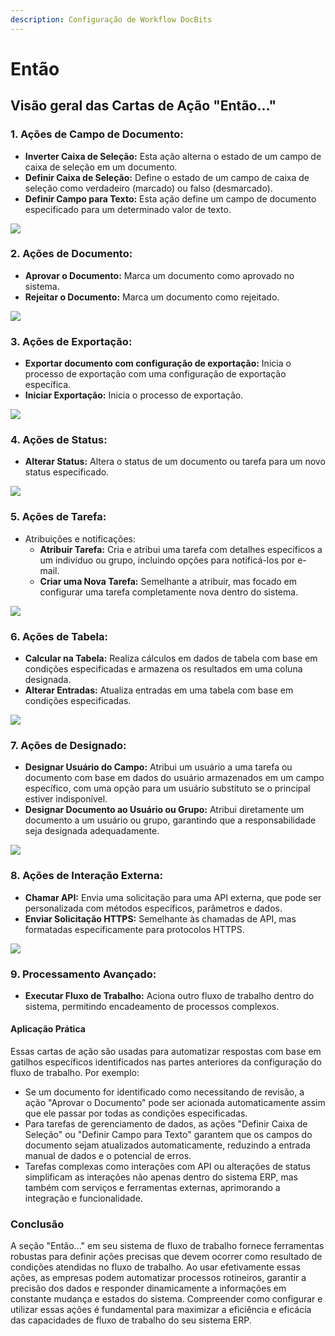 ```yaml
---
description: Configuração de Workflow DocBits
---
```


# Então

## Visão geral das Cartas de Ação "Então..."

### **1. Ações de Campo de Documento:**

* **Inverter Caixa de Seleção:** Esta ação alterna o estado de um campo de caixa de seleção em um documento.
* **Definir Caixa de Seleção:** Define o estado de um campo de caixa de seleção como verdadeiro (marcado) ou falso (desmarcado).
* **Definir Campo para Texto:** Esta ação define um campo de documento especificado para um determinado valor de texto.

![](https://docs.docbits.com/~gitbook/image?url=https%3A%2F%2F578966019-files.gitbook.io%2F%7E%2Ffiles%2Fv0%2Fb%2Fgitbook-x-prod.appspot.com%2Fo%2Fspaces%252FT2n2w4uDCJvv7CJ5zrdk%252Fuploads%252FQVUhksYr3IAndhsFptO4%252Fthen1.png%3Falt%3Dmedia%26token%3D8e2e36b2-3a10-4337-a4c5-a269c4f4ca44\&width=768\&dpr=2\&quality=100\&sign=123b9fcc\&sv=2)

### **2. Ações de Documento:**

* **Aprovar o Documento:** Marca um documento como aprovado no sistema.
* **Rejeitar o Documento:** Marca um documento como rejeitado.

![](https://docs.docbits.com/~gitbook/image?url=https%3A%2F%2F578966019-files.gitbook.io%2F%7E%2Ffiles%2Fv0%2Fb%2Fgitbook-x-prod.appspot.com%2Fo%2Fspaces%252FT2n2w4uDCJvv7CJ5zrdk%252Fuploads%252FiEyGq6bDKWHAYV527boE%252Fimage.png%3Falt%3Dmedia%26token%3Dcc3cdbd5-e939-4ad7-a745-9315d1d25e75\&width=768\&dpr=2\&quality=100\&sign=68574128\&sv=2)

### **3. Ações de Exportação:**

* **Exportar documento com configuração de exportação:** Inicia o processo de exportação com uma configuração de exportação específica.
* **Iniciar Exportação:** Inicia o processo de exportação.

![](https://docs.docbits.com/~gitbook/image?url=https%3A%2F%2F578966019-files.gitbook.io%2F%7E%2Ffiles%2Fv0%2Fb%2Fgitbook-x-prod.appspot.com%2Fo%2Fspaces%252FT2n2w4uDCJvv7CJ5zrdk%252Fuploads%252F5H2IGwrSrBG8uM0JjfLk%252Fimage.png%3Falt%3Dmedia%26token%3D13a06657-d31a-45fc-a8d3-4f09575b2377\&width=768\&dpr=2\&quality=100\&sign=6873dafe\&sv=2)

### **4. Ações de Status:**

* **Alterar Status:** Altera o status de um documento ou tarefa para um novo status especificado.

![](https://docs.docbits.com/~gitbook/image?url=https%3A%2F%2F578966019-files.gitbook.io%2F%7E%2Ffiles%2Fv0%2Fb%2Fgitbook-x-prod.appspot.com%2Fo%2Fspaces%252FT2n2w4uDCJvv7CJ5zrdk%252Fuploads%252Fc8n3k2U83SIXapQW4Qgd%252Fthen3.png%3Falt%3Dmedia%26token%3D1d4b0395-89bc-4089-a6af-c7a0a85d875f\&width=768\&dpr=2\&quality=100\&sign=96c49797\&sv=2)

### **5. Ações de Tarefa:**

* Atribuições e notificações:
  * **Atribuir Tarefa:** Cria e atribui uma tarefa com detalhes específicos a um indivíduo ou grupo, incluindo opções para notificá-los por e-mail.
  * **Criar uma Nova Tarefa:** Semelhante a atribuir, mas focado em configurar uma tarefa completamente nova dentro do sistema.

![](https://docs.docbits.com/~gitbook/image?url=https%3A%2F%2F578966019-files.gitbook.io%2F%7E%2Ffiles%2Fv0%2Fb%2Fgitbook-x-prod.appspot.com%2Fo%2Fspaces%252FT2n2w4uDCJvv7CJ5zrdk%252Fuploads%252FL5JcOIHokf8smzfvAA1u%252Fthen4.png%3Falt%3Dmedia%26token%3Db445f1b6-d416-4ce4-a200-2b66f431fe6a\&width=768\&dpr=2\&quality=100\&sign=a77867bc\&sv=2)

### **6. Ações de Tabela:**

* **Calcular na Tabela:** Realiza cálculos em dados de tabela com base em condições especificadas e armazena os resultados em uma coluna designada.
* **Alterar Entradas:** Atualiza entradas em uma tabela com base em condições especificadas.

![](https://docs.docbits.com/~gitbook/image?url=https%3A%2F%2F578966019-files.gitbook.io%2F%7E%2Ffiles%2Fv0%2Fb%2Fgitbook-x-prod.appspot.com%2Fo%2Fspaces%252FT2n2w4uDCJvv7CJ5zrdk%252Fuploads%252FPyZaJ8MO0fLrdo6I1tiS%252Fthen5.png%3Falt%3Dmedia%26token%3De3a4280a-4351-4264-9c46-d2e6c6eef1d2\&width=768\&dpr=2\&quality=100\&sign=403dcf50\&sv=2)

### **7. Ações de Designado:**

* **Designar Usuário do Campo:** Atribui um usuário a uma tarefa ou documento com base em dados do usuário armazenados em um campo específico, com uma opção para um usuário substituto se o principal estiver indisponível.
* **Designar Documento ao Usuário ou Grupo:** Atribui diretamente um documento a um usuário ou grupo, garantindo que a responsabilidade seja designada adequadamente.

![](https://docs.docbits.com/~gitbook/image?url=https%3A%2F%2F578966019-files.gitbook.io%2F%7E%2Ffiles%2Fv0%2Fb%2Fgitbook-x-prod.appspot.com%2Fo%2Fspaces%252FT2n2w4uDCJvv7CJ5zrdk%252Fuploads%252FhORGHCS98nJIU1rWeKrW%252Fthen6.png%3Falt%3Dmedia%26token%3D4055d4f2-f9e6-40a0-a45f-d93bee10cd73\&width=768\&dpr=2\&quality=100\&sign=d25b560b\&sv=2)

### **8. Ações de Interação Externa:**

* **Chamar API:** Envia uma solicitação para uma API externa, que pode ser personalizada com métodos específicos, parâmetros e dados.
* **Enviar Solicitação HTTPS:** Semelhante às chamadas de API, mas formatadas especificamente para protocolos HTTPS.

![](https://docs.docbits.com/~gitbook/image?url=https%3A%2F%2F578966019-files.gitbook.io%2F%7E%2Ffiles%2Fv0%2Fb%2Fgitbook-x-prod.appspot.com%2Fo%2Fspaces%252FT2n2w4uDCJvv7CJ5zrdk%252Fuploads%252FXJHjmEvFExyz8wFQ1GL5%252Fthen7.png%3Falt%3Dmedia%26token%3Da4098460-b139-4327-931d-316eba6cd74a\&width=768\&dpr=2\&quality=100\&sign=fd10ee39\&sv=2)

### **9. Processamento Avançado:**

* **Executar Fluxo de Trabalho:** Aciona outro fluxo de trabalho dentro do sistema, permitindo encadeamento de processos complexos.

#### Aplicação Prática

Essas cartas de ação são usadas para automatizar respostas com base em gatilhos específicos identificados nas partes anteriores da configuração do fluxo de trabalho. Por exemplo:

* Se um documento for identificado como necessitando de revisão, a ação "Aprovar o Documento" pode ser acionada automaticamente assim que ele passar por todas as condições especificadas.
* Para tarefas de gerenciamento de dados, as ações "Definir Caixa de Seleção" ou "Definir Campo para Texto" garantem que os campos do documento sejam atualizados automaticamente, reduzindo a entrada manual de dados e o potencial de erros.
* Tarefas complexas como interações com API ou alterações de status simplificam as interações não apenas dentro do sistema ERP, mas também com serviços e ferramentas externas, aprimorando a integração e funcionalidade.

### Conclusão

A seção "Então..." em seu sistema de fluxo de trabalho fornece ferramentas robustas para definir ações precisas que devem ocorrer como resultado de condições atendidas no fluxo de trabalho. Ao usar efetivamente essas ações, as empresas podem automatizar processos rotineiros, garantir a precisão dos dados e responder dinamicamente a informações em constante mudança e estados do sistema. Compreender como configurar e utilizar essas ações é fundamental para maximizar a eficiência e eficácia das capacidades de fluxo de trabalho do seu sistema ERP.
